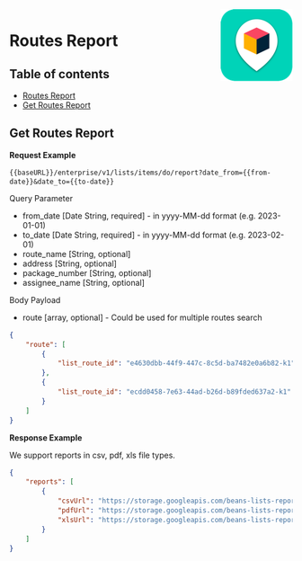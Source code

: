 

<img src="../assets/images/beans-128x128.png" align="right" />

# Routes Report


## Table of contents
- [Routes Report](#routes-report)
 - [Get Routes Report](#get-routes-report)

## Get Routes Report

**Request Example**

```
{{baseURL}}/enterprise/v1/lists/items/do/report?date_from={{from-date}}&date_to={{to-date}}
```

Query Parameter
- from_date [Date String, required] - in yyyy-MM-dd format (e.g. 2023-01-01)
- to_date [Date String, required] - in yyyy-MM-dd format (e.g. 2023-02-01)
- route_name [String, optional]
- address [String, optional]
- package_number [String, optional]
- assignee_name [String, optional]

Body Payload

- route [array, optional] - Could be used for multiple routes search

```json
{
    "route": [
        {
            "list_route_id": "e4630dbb-44f9-447c-8c5d-ba7482e0a6b82-k1"
        },
        {
            "list_route_id": "ecdd0458-7e63-44ad-b26d-b89fded637a2-k1"
        }
    ]
}
```


**Response Example**

We support reports in csv, pdf, xls file types.

```json
{
    "reports": [
        {
            "csvUrl": "https://storage.googleapis.com/beans-lists-reports/testing/Via Spina e4630dbb-e4630dbb-44f9-447c-8c5d-ba0aee0a6b82.csv",
            "pdfUrl": "https://storage.googleapis.com/beans-lists-reports/testing/Via Spina e4630dbb-e4630dbb-44f9-447c-8c5d-ba0aee0a6b82.pdf",
            "xlsUrl": "https://storage.googleapis.com/beans-lists-reports/testing/Via Spina e4630dbb-e4630dbb-44f9-447c-8c5d-ba0aee0a6b82.xls"
        }
    ]
}
```
